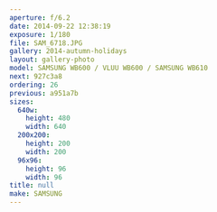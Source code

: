 ```yaml
---
aperture: f/6.2
date: 2014-09-22 12:38:19
exposure: 1/180
file: SAM_6718.JPG
gallery: 2014-autumn-holidays
layout: gallery-photo
model: SAMSUNG WB600 / VLUU WB600 / SAMSUNG WB610
next: 927c3a8
ordering: 26
previous: a951a7b
sizes:
  640w:
    height: 480
    width: 640
  200x200:
    height: 200
    width: 200
  96x96:
    height: 96
    width: 96
title: null
make: SAMSUNG
---
```

